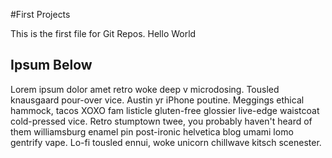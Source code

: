 
#First Projects

This is the first file for Git Repos.
Hello World

## Ipsum Below

Lorem ipsum dolor amet retro woke deep v microdosing. 
Tousled knausgaard pour-over vice. Austin yr iPhone poutine. 
Meggings ethical hammock, tacos XOXO fam listicle gluten-free glossier live-edge waistcoat cold-pressed vice. 
Retro stumptown twee, you probably haven't heard of them williamsburg enamel pin post-ironic helvetica blog umami lomo gentrify vape. 
Lo-fi tousled ennui, woke unicorn chillwave kitsch scenester.